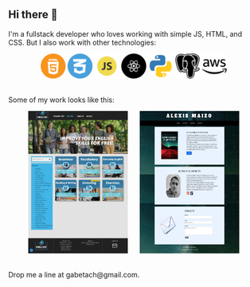 ## Hi there 👋 
I'm a fullstack developer who loves working with simple JS, HTML, and CSS. But I also work with other technologies:

<p align="center">
    <img src="img/294080_html_html5_icon.png" alt="HTML Logo" width="50" height="50"/>
    <img src="img/4961937_css_logo_social media_icon.png" alt="CSS Logo" width="50" height="50"/>
    <img src="img/652581_code_command_develop_javascript_language_icon.png" alt="JS Logo" width="50" height="50"/>
    <img src="img/10186881_react_icon.png" alt="REACT Logo" width="50" height="50"/>
    <img src="img/4375050_logo_python_icon.png" alt="Python Logo" width="50" height="50"/>
    <img src="img/4691328_postgresql_icon.png" alt="Postgresql Logo" width="50" height="50"/>
    <img src="img/8546827_aws_icon.png" alt="AWS Logo" width="50" height="50"/>
</p>

<br>
Some of my work looks like this:
<br>

<p align="center">
    <span style="padding-right: 20px;">
        <img src="img/screencapture-english4everyone-net-2024-12-20-14_04_49.jpg" alt="English4Everyone homepage" width="200" height="auto"/>
    </span>
    <span>
        <img src="img/screencapture-alexismaizo-netlify-app-2025-05-19-16_02_04.jpg" alt="Writer's Portfolio" width="200" height="auto"/>
    </span>
</p>

<br>
Drop me a line at gabetach@gmail.com.
